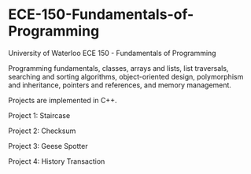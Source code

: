 # ECE-150-Fundamentals-of-Programming
University of Waterloo ECE 150 - Fundamentals of Programming

Programming fundamentals, classes, arrays and lists, list traversals, searching and sorting algorithms, object-oriented design, polymorphism and inheritance, pointers and references, and memory management.

Projects are implemented in C++.

Project 1: Staircase

Project 2: Checksum

Project 3: Geese Spotter

Project 4: History Transaction
